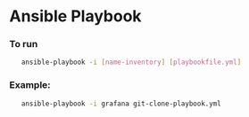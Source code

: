 # Ansible Playbook
### To run
```sh
   ansible-playbook -i [name-inventory] [playbookfile.yml]
   ```
### Example:
```sh
   ansible-playbook -i grafana git-clone-playbook.yml
   ```

